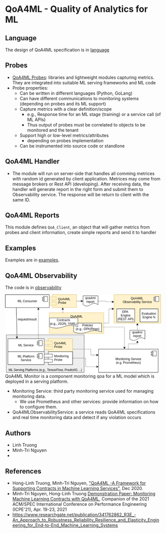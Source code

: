 # QoA4ML - Quality of Analytics for ML

## Language

The design of QoA4ML specification is in [language](language/)

## Probes
* [QoA4ML Probes](probes/): libraries and lightweight modules capturing metrics. They are integrated into suitable ML serving frameworks and ML code
* Probe properties:
  - Can be written in different languages (Python, GoLang)
  - Can have different communications to monitoring systems (depending on probes and its ML support)
  - Capture metrics with a clear definition/scope
    - e.g., Response time for an ML stage (training) or a service call (of ML APIs)
    - Thus output of probes must be correlated to objects to be monitored and the tenant
  - Support high or low-level metrics/attributes
    - depending on probes implementation
  - Can be instrumented into source code or standlone

## QoA4ML Handler

- The module will run on server-side that handles all comming metrices with random id generated by client application.
Metrices may come from message brokers or Rest API (developing). After receiving data, the handler will generate report in the right form and submit them to Observability service. The response will be return to client with the same ID.
## QoA4ML Reports

This module defines ``QoA_Client``, an object that will gather metrics from probes and client information, create simple reports and send it to handler

## Examples

Examples are in [examples](examples/).


## QoA4ML Observability

The code is in [observability](observability./)

![The overal architecture of the Observability Service](img/qoa4mlos-overview.png)
QoA4ML Monitor is a component monitoring qoa for a ML model which is deployed in a serving platform.



* Monitoring Service: third party monitoring service used for managing monitoring data.
  - We use Prometheus and other services: provide information on how to configure them.
* QoA4MLObservabilityService: a service reads QoA4ML specifications and real time monitoring data and detect if any violation occurs


## Authors
* Linh Truong
* Minh-Tri Nguyen
*

## References
* Hong-Linh Truong, Minh-Tri Nguyen, ["QoA4ML -A Framework for Supporting Contracts in Machine Learning Services"](https://www.researchgate.net/publication/349666082_QoA4ML_-A_Framework_for_Supporting_Contracts_in_Machine_Learning_Services), Dec 2020.
*  Minh-Tri Nguyen, Hong-Linh Truong [Demonstration Paper: Monitoring Machine Learning Contracts with QoA4ML](https://research.aalto.fi/files/56621517/main.pdf), Companion of the 2021 ACM/SPEC International Conference on Performance Engineering (ICPE'21), Apr. 19-23, 2021
*   https://www.researchgate.net/publication/341762862_R3E_-An_Approach_to_Robustness_Reliability_Resilience_and_Elasticity_Engineering_for_End-to-End_Machine_Learning_Systems